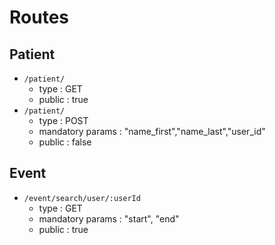 # Routes

## Patient

* `/patient/`
    * type : GET
    * public : true
* `/patient/`
    * type : POST
    * mandatory params : "name_first","name_last","user_id"
    * public : false
    
## Event

* `/event/search/user/:userId`
    * type : GET
    * mandatory params : "start", "end"
    * public : true
